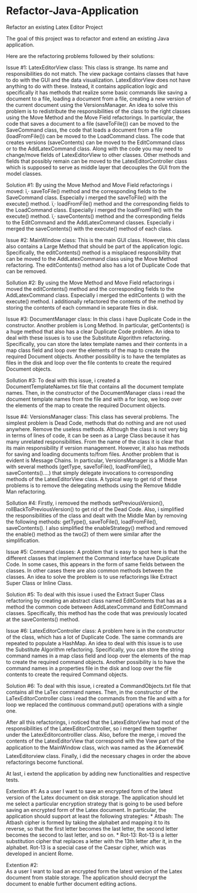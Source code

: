 # Refactor-Java-Application
Refactor an existing Latex Editor Project

The goal of this project was to refactor and extend an existing Java application.

Here are the refactoring problems followed by their solutions:

Issue #1:
LatexEditorView class: This class is strange. Its name and responsibilities do not match. The view package contains classes that have to do with the GUI and the data visualization. LatexEditorView does not have anything to do with these. Instead, it contains application logic and specifically it has methods that realize some basic commands like saving a document to a file, loading a document from a file, creating a new version of the current document using the VersionsManager. An idea to solve this problem is to redistribute the responsibilities of the class to the right classes using the Move Method and the Move Field refactorings. In particular, the code that saves a document to a file (saveToFile()) can be moved to the SaveCommand class, the code that loads a document from a file (loadFromFile()) can be moved to the LoadCommand class. The code that creates versions (saveContents) can be moved to the EditCommand class or to the AddLatexCommand class. Along with the code you may need to change/move fields of LatexEditorView to other classes. Other methods and fields that possibly remain can be moved to the LatexEditorController class which is supposed to serve as middle layer that decouples the GUI from the model classes.

Solution #1: 
By using the Move Method and Move Field refactorings i moved:
ï‚· saveToFile() method and the corresponding fields to the SaveCommand class. Especially i merged the saveToFile() with the execute() method.
ï‚· loadFromFile() method and the corresponding fields to the LoadCommand class. Especially i merged the loadFromFile() with the execute() method.
ï‚· saveContents() method and the corresponding fields to the EditCommand and the AddLatexCommand classes. Especially i merged the saveContents() with the execute() method of each class.



Issue #2:
MainWindow class: This is the main GUI class. However, this class also contains a Large Method that should be part of the application logic. Specifically, the editContents() method is a misplaced responsibility that can be moved to the AddLatexCommand class using the Move Method refactoring. The editContents() method also has a lot of Duplicate Code that can be removed.

Sollution #2:
By using the Move Method and Move Field refactorings i moved the editContents() method and the corresponding fields to the AddLatexCommand class. Especially i merged the editContents () with the execute() method. I additionally refactored the contents of the method by storing the contents of each command in separate files in disk.



Issue #3:
DocumentManager class: In this class i have Duplicate Code in the constructor. Another problem is Long Method. In particular, getContents() is a huge method that also has a clear Duplicate Code problem. An idea to deal with these issues is to use the Substitute Algorithm refactoring. Specifically, you can store the latex template names and their contents in a map class field and loop over the elements of the map to create the required Document objects. Another possibility is to have the templates as files in the disk and loop over the file contents to create the required Document objects.

Sollution #3:
To deal with this issue, i created a DocumentTemplateNames.txt file that contains all the document template names. Then, in the constructor of the DocumentManager class i read the document template names from the file and with a for loop, we loop over the elements of the map to create the required Document objects.



Issue #4:
VersionsManager class: This class has several problems. The simplest problem is Dead Code, methods that do nothing and are not used anywhere. Remove the useless methods. Although the class is not very big in terms of lines of code, it can be seen as a Large Class because it has many unrelated responsibilities. From the name of the class it is clear that its main responsibility if version management. However, it also has methods for saving and loading documents to/from files. Another problem that is evident is Message Chains. In particular, VersionsManager is a Middle Man with several methods (getType, saveToFile(), loadFromFile(), saveContents()....) that simply delegate invocations to corresponding methods of the LatexEditorView class. A typical way to get rid of these problems is to remove the delegating methods using the Remove Middle Man refactoring.

Sollution #4:
Firstly, i removed the methods setPreviousVersion(), rollBackToPreviousVersion() to get rid of the Dead Code. Also, i simplified the responsibilities of the class and dealt with the Middle Man by removing the following methods: getType(), saveToFile(), loadFromFile(), saveContents(). I also simplified the enableStrategy() method and removed the enable() method as the two(2) of them were similar after the simplification.



Issue #5: 
Command classes: A problem that is easy to spot here is that the different classes that implement the Command interface have Duplicate Code. In some cases, this appears in the form of same fields between the classes. In other cases there are also common methods between the classes. An idea to solve the problem is to use refactorings like Extract Super Class or Inline Class.

Solution #5: 
To deal with this issue i used the Extract Super Class refactoring by creating an abstract class named EditContents that has as a method the common code between AddLatexCommand and EditCommand classes. Specifically, this method has the code that was previously located at the saveContents() method.



Issue #6:
LatexEditorController class: A problem here is in the constructor of the class, which has a lot of Duplicate Code. The same commands are repeated to populate a HashMap. An idea to deal with this issue is to use the Substitute Algorithm refactoring. Specifically, you can store the string command names in a map class field and loop over the elements of the map to create the required command objects. Another possibility is to have the command names in a properties file in the disk and loop over the file contents to create the required Command objects.

Solution #6:
To deal with this issue, i created a CommandObjects.txt file that contains all the LaTex command names. Then, in the constructor of the LaTexEditorController class i read the commands from the file and with a for loop we replaced the continuous command.put() operations with a single one.



After all this refactorings, i noticed that the LatexEditorView had most of the responsibilities of the LatexEditorController, so i merged them together under the LatexEditorcontrolller class. Also, before the merge, i moved the contents of the LatexEditorView that correspond with the View part of the application to the MainWindow class, wich was named as the â€œnewâ€ LatexEditorview class. Finally, i did the necessary chages in order the above refactorings become functional.




At last, i extend the application by adding new functionalities and respective tests.

Extention #1:
As a user I want to save an encrypted form of the latest version of the Latex document on disk storage. The application should let me select a particular encryption strategy that is going to be used before
saving an encrypted form of the Latex document. In particular, the application should support at least the following strategies:
	* Atbash: The Atbash cipher is formed by taking the alphabet and mapping it to its reverse, so that the first letter becomes the last letter, the second letter becomes the second to last letter, and so on.
	* Rot-13: Rot-13 is a letter substitution cipher that replaces a letter with the 13th letter after it, in the alphabet. Rot-13 is a special case of the Caesar cipher, which was developed in ancient Rome.



Extention #2:	
As a user I want to load an encrypted form the latest version of the Latex document from stable storage. The application should decrypt the document to enable further document editing actions.
